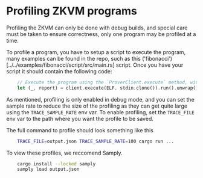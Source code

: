# Profiling ZKVM programs

Profiling the ZKVM can only be done with debug builds, and special care must be taken to ensure correctness, only one program may be profiled at a time.

To profile a program, you have to setup a script to execute the program, many examples can be found in the repo, such as this ('fibonacci')[../../examples/fibonacci/script/src/main.rs] script.
Once you have your script it should contain the following code:
```rs 
    // Execute the program using the `ProverClient.execute` method, without generating a proof.
    let (_, report) = client.execute(ELF, stdin.clone()).run().unwrap();
```

As mentioned, profiling is only enabled in debug mode, and you can set the sample rate to reduce the size of the profiling as they can get quite large using the `TRACE_SAMPLE_RATE` env var.
To enable profiling, set the `TRACE_FILE` env var to the path where you want the profile to be saved.

The full command to profile should look something like this
```sh
    TRACE_FILE=output.json TRACE_SAMPLE_RATE=100 cargo run ...
```

To view these profiles, we reccomend Samply.
```sh
    cargo install --locked samply
    samply load output.json
```
